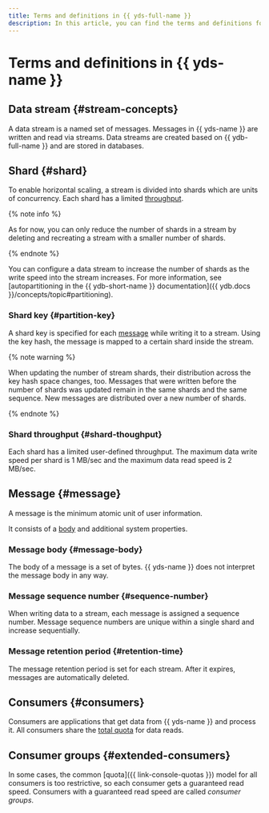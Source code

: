 ```yaml
---
title: Terms and definitions in {{ yds-full-name }}
description: In this article, you can find the terms and definitions for {{ yds-name }}.
---
```


# Terms and definitions in {{ yds-name }}

## Data stream {#stream-concepts}

A data stream is a named set of messages. Messages in {{ yds-name }} are written and read via streams. Data streams are created based on {{ ydb-full-name }} and are stored in databases.

## Shard {#shard}

To enable horizontal scaling, a stream is divided into shards which are units of concurrency. Each shard has a limited [throughput](#shard-thoughput).

{% note info %}

As for now, you can only reduce the number of shards in a stream by deleting and recreating a stream with a smaller number of shards.

{% endnote %}

You can configure a data stream to increase the number of shards as the write speed into the stream increases. For more information, see [autopartitioning in the {{ ydb-short-name }} documentation]({{ ydb.docs }}/concepts/topic#partitioning).

### Shard key {#partition-key}

A shard key is specified for each [message](#message) while writing it to a stream. Using the key hash, the message is mapped to a certain shard inside the stream.

{% note warning %}

When updating the number of stream shards, their distribution across the key hash space changes, too. Messages that were written before the number of shards was updated remain in the same shards and the same sequence. New messages are distributed over a new number of shards.

{% endnote %}

### Shard throughput {#shard-thoughput}

Each shard has a limited user-defined throughput. The maximum data write speed per shard is 1 MB/sec and the maximum data read speed is 2 MB/sec.

## Message {#message}

A message is the minimum atomic unit of user information.

It consists of a [body](#message-body) and additional system properties.

### Message body {#message-body}

The body of a message is a set of bytes. {{ yds-name }} does not interpret the message body in any way.

### Message sequence number {#sequence-number}

When writing data to a stream, each message is assigned a sequence number. Message sequence numbers are unique within a single shard and increase sequentially.

### Message retention period {#retention-time}

The message retention period is set for each stream. After it expires, messages are automatically deleted.

## Consumers {#consumers}

Consumers are applications that get data from {{ yds-name }} and process it. All consumers share the [total quota](limits.md) for data reads.

## Consumer groups {#extended-consumers}

In some cases, the common [quota]({{ link-console-quotas }}) model for all consumers is too restrictive, so each consumer gets a guaranteed read speed. Consumers with a guaranteed read speed are called _consumer groups_.
